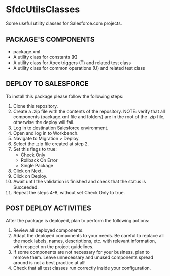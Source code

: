 # SfdcUtilsClasses
Some useful utility classes for Salesforce.com projects.

## PACKAGE'S COMPONENTS
- package.xml
- A utility class for constants (K)
- A utility class for Apex triggers (T) and related test class
- A utility class for common operations (U) and related test class

## DEPLOY TO SALESFORCE
To install this package please follow the following steps:
1. Clone this repository.
2. Create a .zip file with the contents of the repository. NOTE: verify that all components (package.xml file and folders) are in the root of the .zip file, otherwise the deploy will fail.
3. Log in to destination Salesforce environment.
4. Open and log in to Workbench.
5. Navigate to Migration > Deploy.
6. Select the .zip file created at step 2.
7. Set this flags to true:
	* Check Only
	* Rollback On Error
	* Single Package
8. Click on Next.
9. Click on Deploy.
10. Await until the validation is finished and check that the status is Succeeded.
11. Repeat the steps 4-8, without set Check Only to true.

## POST DEPLOY ACTIVITIES
After the package is deployed, plan to perform the following actions:
1. Review all deployed components.
2. Adapt the deployed components to your needs. Be careful to replace all the mock labels, names, descriptions, etc. with relevant information, with respect on the project guidelines.
3. If some components are not necessary for your business, plan to remove them. Leave unnecessary and unused components spread around is not a best practice at all!
4. Check that all test classes run correctly inside your configuration.
